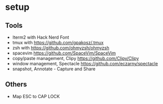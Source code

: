 # setup

## Tools
* Iterm2 with Hack Nerd Font
* tmux with https://github.com/gpakosz/.tmux
* zsh with https://github.com/ohmyzsh/ohmyzsh
* spacevim https://github.com/SpaceVim/SpaceVim
* copy/paste management, Clipy https://github.com/Clipy/Clipy
* window management, Spectacle https://github.com/eczarny/spectacle
* snapshot, Annotate - Capture and Share

## Others
* Map ESC to CAP LOCK
